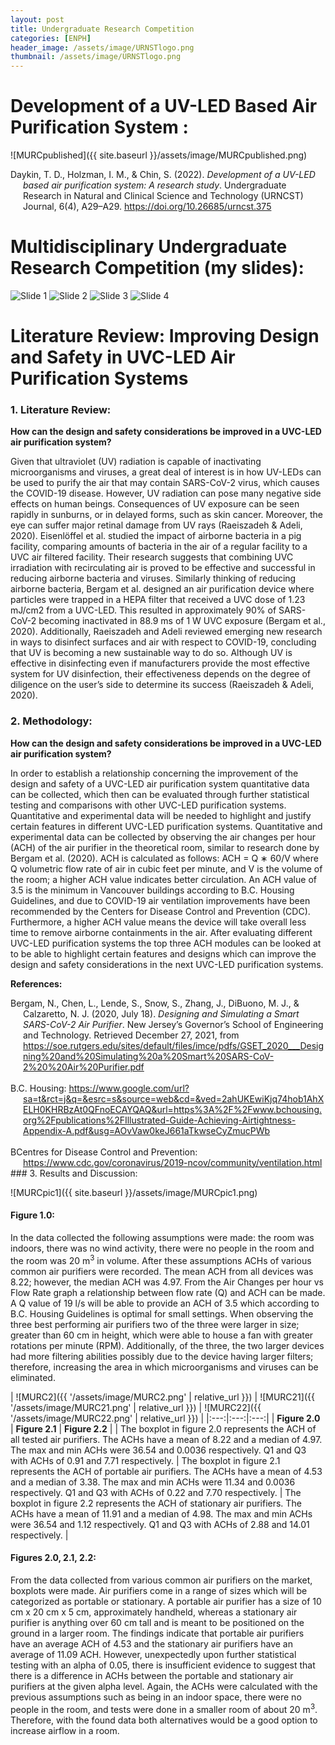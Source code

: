```yaml
---
layout: post
title: Undergraduate Research Competition
categories: [ENPH]
header_image: /assets/image/URNSTlogo.png
thumbnail: /assets/image/URNSTlogo.png
---
```


<style>
    /* Other styles remain unchanged */

    /* Adjust the top margin of the posts container to push it down */
    .posts {
        margin-top: 35px; /* Add more space at the top of the posts container */
        width: 100%; /* Full width of the parent container */
        position: relative;
        z-index: 3; /* Above the background section but below the navigation and header */
    }

    /* Rest of your styles */
</style>

<!--more-->

# Development of a UV-LED Based Air Purification System :

![MURCpublished]({{ site.baseurl }}/assets/image/MURCpublished.png)

<div style="margin-left: 20px; text-indent: -20px;">
  Daykin, T. D., Holzman, I. M., & Chin, S. (2022). <em>Development of a UV-LED based air purification system: A research study</em>. Undergraduate Research in Natural and Clinical Science and Technology (URNCST) Journal, 6(4), A29–A29. <a href="https://doi.org/10.26685/urncst.375">https://doi.org/10.26685/urncst.375</a>
</div>

# Multidisciplinary Undergraduate Research Competition (my slides):
![Slide 1](/assets/image/Slide1.png)
![Slide 2](/assets/image/Slide2.png)
![Slide 3](/assets/image/Slide3.png)
![Slide 4](/assets/image/Slide4.png)

# Literature Review: Improving Design and Safety in UVC-LED Air Purification Systems

### 1. Literature Review:
**How can the design and safety considerations be improved in a UVC-LED air purification system?**

Given that ultraviolet (UV) radiation is capable of inactivating microorganisms and viruses, a great deal of interest is in how UV-LEDs can be used to purify the air that may contain SARS-CoV-2 virus, which causes the COVID-19 disease. However, UV radiation can pose many negative side effects on human beings. Consequences of UV exposure can be seen rapidly in sunburns, or in delayed forms, such as skin cancer. Moreover, the eye can suffer major retinal damage from UV rays (Raeiszadeh & Adeli, 2020). Eisenlöffel et al. studied the impact of airborne bacteria in a pig facility, comparing amounts of bacteria in the air of a regular facility to a UVC air filtered facility. Their research suggests that combining UVC irradiation with recirculating air is proved to be effective and successful in reducing airborne bacteria and viruses. Similarly thinking of reducing airborne bacteria, Bergam et al. designed an air purification device where particles were trapped in a HEPA filter that received a UVC dose of 1.23 mJ/cm2 from a UVC-LED. This resulted in approximately 90% of SARS-CoV-2 becoming inactivated in 88.9 ms of 1 W UVC exposure (Bergam et al., 2020). Additionally, Raeiszadeh and Adeli reviewed emerging new research in ways to disinfect surfaces and air with respect to COVID-19, concluding that UV is becoming a new sustainable way to do so. Although UV is effective in disinfecting even if manufacturers provide the most effective system for UV disinfection, their effectiveness depends on the degree of diligence on the user’s side to determine its success (Raeiszadeh & Adeli, 2020).
### 2. Methodology:
**How can the design and safety considerations be improved in a UVC-LED air purification system?**

In order to establish a relationship concerning the improvement of the design and safety of a UVC-LED air purification system quantitative data can be collected, which then can be evaluated through further statistical testing and comparisons with other UVC-LED purification systems. Quantitative and experimental data will be needed to highlight and justify certain features in different UVC-LED purification systems. Quantitative and experimental data can be collected by observing the air changes per hour (ACH) of the air purifier in the theoretical room, similar to research done by Bergam et al. (2020). ACH is calculated as follows: ACH = Q ∗ 60/V where Q volumetric flow rate of air in cubic feet per minute, and V is the volume of the room; a higher ACH value indicates better circulation. An ACH value of 3.5 is the minimum in Vancouver buildings according to B.C. Housing Guidelines, and due to COVID-19 air ventilation improvements have been recommended by the Centers for Disease Control and Prevention (CDC). Furthermore, a higher ACH value means the device will take overall less time to remove airborne containments in the air. After evaluating different UVC-LED purification systems the top three ACH modules can be looked at to be able to highlight certain features and designs which can improve the design and safety considerations in the next UVC-LED purification systems.

**References:**
<div style="margin-left: 20px; text-indent: -20px;">
  Bergam, N., Chen, L., Lende, S., Snow, S., Zhang, J., DiBuono, M. J., & Calzaretto, N. J. (2020, July 18). <em>Designing and Simulating a Smart SARS-CoV-2 Air Purifier</em>. New Jersey’s Governor’s School of Engineering and Technology. Retrieved December 27, 2021, from <a href="https://soe.rutgers.edu/sites/default/files/imce/pdfs/GSET_2020___Designing%20and%20Simulating%20a%20Smart%20SARS-CoV-2%20%20Air%20Purifier.pdf">https://soe.rutgers.edu/sites/default/files/imce/pdfs/GSET_2020___Designing%20and%20Simulating%20a%20Smart%20SARS-CoV-2%20%20Air%20Purifier.pdf</a>
</div>
<br>
<div style="margin-left: 20px; text-indent: -20px;">
  B.C. Housing: <a href="https://www.google.com/url?sa=t&rct=j&q=&esrc=s&source=web&cd=&ved=2ahUKEwiKjq74hob1AhXELH0KHRBzAt0QFnoECAYQAQ&url=https%3A%2F%2Fwww.bchousing.org%2Fpublications%2FIllustrated-Guide-Achieving-Airtightness-Appendix-A.pdf&usg=AOvVaw0keJ661aTkwseCyZmucPWb">https://www.google.com/url?sa=t&rct=j&q=&esrc=s&source=web&cd=&ved=2ahUKEwiKjq74hob1AhXELH0KHRBzAt0QFnoECAYQAQ&url=https%3A%2F%2Fwww.bchousing.org%2Fpublications%2FIllustrated-Guide-Achieving-Airtightness-Appendix-A.pdf&usg=AOvVaw0keJ661aTkwseCyZmucPWb</a>
</div>
<br>
<div style="margin-left: 20px; text-indent: -20px;">
  BCentres for Disease Control and Prevention: <a href="https://www.cdc.gov/coronavirus/2019-ncov/community/ventilation.html">https://www.cdc.gov/coronavirus/2019-ncov/community/ventilation.html</a>
</div>
### 3. Results and Discussion:

![MURCpic1]({{ site.baseurl }}/assets/image/MURCpic1.png)
#### Figure 1.0:
In the data collected the following assumptions were made: the room was indoors, there was no wind activity, there were no people in the room and the room was 20 m<sup>3</sup> in volume. After these assumptions ACHs of various common air purifiers were recorded. The mean ACH from all devices was 8.22; however, the median ACH was 4.97. From the Air Changes per hour vs Flow Rate graph a relationship between flow rate (Q) and ACH can be made. A Q value of 19 l/s will be able to provide an ACH of 3.5 which according to B.C. Housing Guidelines is optimal for small settings. When observing the three best performing air purifiers two of the three were larger in size; greater than 60 cm in height, which were able to house a fan with greater rotations per minute (RPM). Additionally, of the three, the two larger devices had more filtering abilities possibly due to the device having larger filters; therefore, increasing the area in which microorganisms and viruses can be eliminated.

| ![MURC2]({{ '/assets/image/MURC2.png' | relative_url }}) | ![MURC21]({{ '/assets/image/MURC21.png' | relative_url }}) | ![MURC22]({{ '/assets/image/MURC22.png' | relative_url }}) |
|:---:|:---:|:---:|
| **Figure 2.0** | **Figure 2.1** | **Figure 2.2** |
| The boxplot in figure 2.0 represents the ACH of all tested air purifiers. The ACHs have a mean of 8.22 and a median of 4.97. The max and min ACHs were 36.54 and 0.0036 respectively. Q1 and Q3 with ACHs of 0.91 and 7.71 respectively. | The boxplot in figure 2.1 represents the ACH of portable air purifiers. The ACHs have a mean of 4.53 and a median of 3.38. The max and min ACHs were 11.34 and 0.0036 respectively. Q1 and Q3 with ACHs of 0.22 and 7.70 respectively. | The boxplot in figure 2.2 represents the ACH of stationary air purifiers. The ACHs have a mean of 11.91 and a median of 4.98. The max and min ACHs were 36.54 and 1.12 respectively. Q1 and Q3 with ACHs of 2.88 and 14.01 respectively. |

#### Figures 2.0, 2.1, 2.2:
From the data collected from various common air purifiers on the market, boxplots were made. Air purifiers come in a range of sizes which will be categorized as portable or stationary. A portable air purifier has a size of 10 cm x 20 cm x 5 cm, approximately handheld, whereas a stationary air purifier is anything over 60 cm tall and is meant to be positioned on the ground in a larger room. The findings indicate that portable air purifiers have an average ACH of 4.53 and the stationary air purifiers have an average of 11.09 ACH. However, unexpectedly upon further statistical testing with an alpha of 0.05, there is insufficient evidence to suggest that there is a difference in ACHs between the portable and stationary air purifiers at the given alpha level. Again, the ACHs were calculated with the previous assumptions such as being in an indoor space, there were no people in the room, and tests were done in a smaller room of about 20 m<sup>3</sup>. Therefore, with the found data both alternatives would be a good option to increase airflow in a room.







